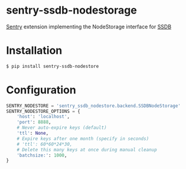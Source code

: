sentry-ssdb-nodestorage
=====================

[Sentry](https://github.com/getsentry/sentry) extension implementing the
NodeStorage interface for [SSDB](http://ssdb.io)

# Installation

```bash
$ pip install sentry-ssdb-nodestore
```

# Configuration

```python
SENTRY_NODESTORE = 'sentry_ssdb_nodestore.backend.SSDBNodeStorage'
SENTRY_NODESTORE_OPTIONS = {
    'host': 'localhost',
    'port': 8888,
    # Never auto-expire keys (default)
    'ttl': None,
    # Expire keys after one month (specify in seconds)
    # 'ttl': 60*60*24*30,
    # Delete this many keys at once during manual cleanup
    'batchsize:': 1000,
}
```
